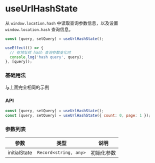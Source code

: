 # useUrlHashState

从 <code>window.location.hash</code> 中读取查询参数信息，以及设置 <code>window.location.hash</code> 查询信息。

```js
const [query, setQuery] = useUrlHashState();

useEffect(() => {
  // 在地址栏 hash 查询参数变化时
  console.log('hash query', query);
}, [query]);
```

### 基础用法

<code src="./demo/demo1.tsx"></code>

与上面完全相同的示例
<code src="./demo/demo1.tsx"></code>

### API

```js
const [query, setQuery] = useUrlHashState();
const [query, setQuery] = useUrlHashState({ count: 0, page: 1 });
```

### 参数列表

| 参数         | 类型                             | 说明       |
| ------------ | -------------------------------- | ---------- |
| initialState | <code>Record<string, any></code> | 初始化参数 |
